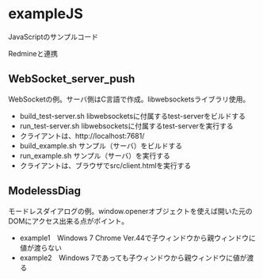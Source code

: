 # exampleJS
JavaScriptのサンプルコード

Redmineと連携

## WebSocket_server_push

WebSocketの例。サーバ側はC言語で作成。libwebsocketsライブラリ使用。

* build_test-server.sh    libwebsocketsに付属するtest-serverをビルドする
* run_test-server.sh      libwebsocketsに付属するtest-serverを実行する
* クライアントは、http://localhost:7681/
* build_example.sh        サンプル（サーバ）をビルドする
* run_example.sh          サンプル（サーバ）を実行する
* クライアントは、ブラウザでsrc/client.htmlを実行する

## ModelessDiag

モードレスダイアログの例。window.openerオブジェクトを使えば開いた元のDOMにアクセス出来る点がポイント。

* example1　Windows 7 Chrome Ver.44で子ウィンドウから親ウィンドウに値が渡らない
* example2　Windows 7であっても子ウィンドウから親ウィンドウに値が渡る
